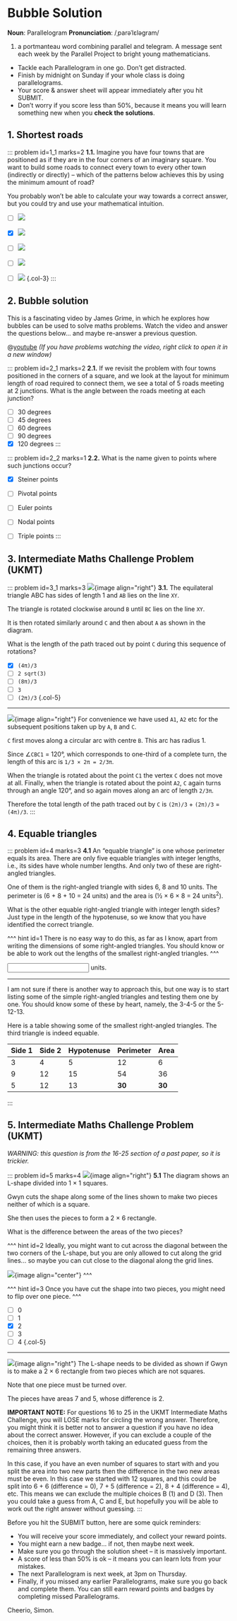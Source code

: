 # Bubble Solution

<div class="dictionary">

__Noun__: Parallelogram
__Pronunciation__: /ˌparəˈlɛləɡram/

1. a portmanteau word combining parallel and telegram. A message sent each
week by the Parallel Project to bright young mathematicians.

</div>

*	Tackle each Parallelogram in one go. Don’t get distracted.
*	Finish by midnight on Sunday if your whole class is doing parallelograms.
*	Your score & answer sheet will appear immediately after you hit SUBMIT.
*	Don’t worry if you score less than 50%, because it means you will learn something new when you __check the solutions__.


## 1. Shortest roads

::: problem id=1_1 marks=2
__1.1.__ Imagine you have four towns that are positioned as if they are in the four corners of an imaginary square. You want to build some roads to connect every town to every other town (indirectly or directly) – which of the patterns below achieves this by using the minimum amount of road?  

You probably won’t be able to calculate your way towards a correct answer, but you could try and use your mathematical intuition.



* [ ] ![](/resources/9-19-bubble-solution/1-dots-a.jpg)
* [x] ![](/resources/9-19-bubble-solution/1-dots-b.jpg)
* [ ] ![](/resources/9-19-bubble-solution/1-dots-c.jpg)
* [ ] ![](/resources/9-19-bubble-solution/1-dots-d.jpg)
* [ ] ![](/resources/9-19-bubble-solution/1-dots-e.jpg)
{.col-3}
:::


## 2. Bubble solution

This is a fascinating video by James Grime, in which he explores how bubbles can be used to solve maths problems. Watch the video and answer the questions below... and maybe re-answer a previous question.

@[youtube](dAyDi1aa40E?start=0&end=214&rel=0) _(If you have problems watching the video, right click to open it in a new window)_

::: problem id=2_1 marks=2
__2.1.__ If we revisit the problem with four towns positioned in the corners of a square, and we look at the layout for minimum length of road required to connect them, we see a total of 5 roads meeting at 2 junctions. What is the angle between the roads meeting at each junction?

* [ ] 30 degrees
* [ ] 45 degrees
* [ ] 60 degrees
* [ ] 90 degrees
* [x] 120 degrees
:::

::: problem id=2_2 marks=1
__2.2.__ What is the name given to points where such junctions occur?

* [x] Steiner points
* [ ] Pivotal points
* [ ] Euler points
* [ ] Nodal points
* [ ] Triple points
:::


## 3. Intermediate Maths Challenge Problem (UKMT)
<!--- 2011 (15) --->

::: problem id=3_1 marks=3
![](/resources/9-19-bubble-solution/3-triangles.jpg){image align="right"}
__3.1.__  The equilateral triangle ABC has sides of length 1 and `AB` lies on the line `XY`.  

The triangle is rotated clockwise around `B` until `BC` lies on the line `XY`.  

It is then rotated similarly around `C` and then about `A` as shown in the diagram.

What is the length of the path traced out by point `C` during this sequence of rotations?

* [x] `(4π)/3`
* [ ] `2 sqrt(3)`
* [ ] `(8π)/3`
* [ ] `3`
* [ ] `(2π)/3`
{.col-5}

---

![](/resources/9-19-bubble-solution/3-triangles-answer.jpg){image align="right"}
For convenience we have used `A1`, `A2` etc for the subsequent positions taken up by `A`, `B` and `C`.  

`C` first moves along a circular arc with centre `B`. This arc has radius 1.

Since ∠`CBC1` = 120°, which corresponds to one-third of a complete turn, the length of this arc is `1/3 × 2π = 2/3π`.  

When the triangle is rotated about the point `C1` the vertex `C` does not move at all. Finally, when the triangle is rotated about the point `A2`, `C` again turns through an angle 120°, and so again moves along an arc of length `2/3π`.

Therefore the total length of the path traced out by `C` is `(2π)/3` + `(2π)/3` = `(4π)/3`.
:::


## 4.	Equable triangles

::: problem id=4 marks=3
__4.1__ An “equable triangle” is one whose perimeter equals its area. There are only five equable triangles with integer lengths, i.e., its sides have whole number lengths. And only two of these are right-angled triangles.  

One of them is the right-angled triangle with sides 6, 8 and 10 units. The perimeter is (6 + 8 + 10 = 24 units) and the area is (½ × 6 × 8 = 24 units<sup>2</sup>).  

What is the other equable right-angled triangle with integer length sides? Just type in the length of the hypotenuse, so we know that you have identified the correct triangle.

^^^ hint id=1
There is no easy way to do this, as far as I know, apart from writing the dimensions of some right-angled triangles. You should know or be able to work out the lengths of the smallest right-angled triangles.
^^^

<input type="number" solution="13"/> units.

---

I am not sure if there is another way to approach this, but one way is to start listing some of the simple right-angled triangles and testing them one by one. You should know some of these by heart, namely, the 3-4-5 or the 5-12-13.

Here is a table showing some of the smallest right-angled triangles. The third triangle is indeed equable.

| Side 1 | Side 2 | Hypotenuse | Perimeter | Area |
| ------ | ------ | ---------- | --------- | ---- |
| 3      | 4      | 5          | 12        | 6    |
| 9      | 12     | 15         | 54        | 36   |
| 5      | 12     | 13         | **30**    | **30**   |
:::


## 5. Intermediate Maths Challenge Problem (UKMT)
<!--- 2011 (16) --->

_WARNING: this question is from the 16-25 section of a past paper, so it is trickier._

::: problem id=5 marks=4
![](/resources/9-19-bubble-solution/5-squares.jpg){image align="right"}
__5.1__ The diagram shows an L-shape divided into 1 × 1 squares.  

Gwyn cuts the shape along some of the lines shown to make two pieces neither of which is a square.  

She then uses the pieces to form a 2 × 6 rectangle.  

What is the difference between the areas of the two pieces?

^^^ hint id=2
Ideally, you might want to cut across the diagonal between the two corners of the L-shape, but you are only allowed to cut along the grid lines... so maybe you can cut close to the diagonal along the grid lines.

![](/resources/9-19-bubble-solution/5-squares-hint.png){image align="center"}
^^^

^^^ hint id=3
Once you have cut the shape into two pieces, you might need to flip over one piece.
^^^

* [ ] 0
* [ ] 1
* [x] 2
* [ ] 3
* [ ] 4
{.col-5}

---

![](/resources/9-19-bubble-solution/5-squares-answer.jpg){image align="right"}
The L-shape needs to be divided as shown if Gwyn is to make a 2 × 6 rectangle from two pieces which are not squares.  

Note that one piece must be turned over.  

The pieces have areas 7 and 5, whose difference is 2.

__IMPORTANT NOTE:__ For questions 16 to 25 in the UKMT Intermediate Maths Challenge, you will LOSE marks for circling the wrong answer. Therefore, you might think it is better not to answer a question if you have no idea about the correct answer. However, if you can exclude a couple of the choices, then it is probably worth taking an educated guess from the remaining three answers.   

In this case, if you have an even number of squares to start with and you split the area into two new parts then the difference in the two new areas must be even. In this case we started with 12 squares, and this could be split into 6 + 6 (difference = 0), 7 + 5 (difference = 2), 8 + 4 (difference = 4), etc. This means we can exclude the multiple choices B (1) and D (3). Then you could take a guess from A, C and E, but hopefully you will be able to work out the right answer without guessing.
:::


Before you hit the SUBMIT button, here are some quick reminders:

*	You will receive your score immediately, and collect your reward points.
*	You might earn a new badge... if not, then maybe next week.
*	Make sure you go through the solution sheet – it is massively important.
*	A score of less than 50% is ok – it means you can learn lots from your mistakes.
*	The next Parallelogram is next week, at 3pm on Thursday.
*	Finally, if you missed any earlier Parallelograms, make sure you go back and complete them. You can still earn reward points and badges by completing missed Parallelograms.

Cheerio,
Simon.
